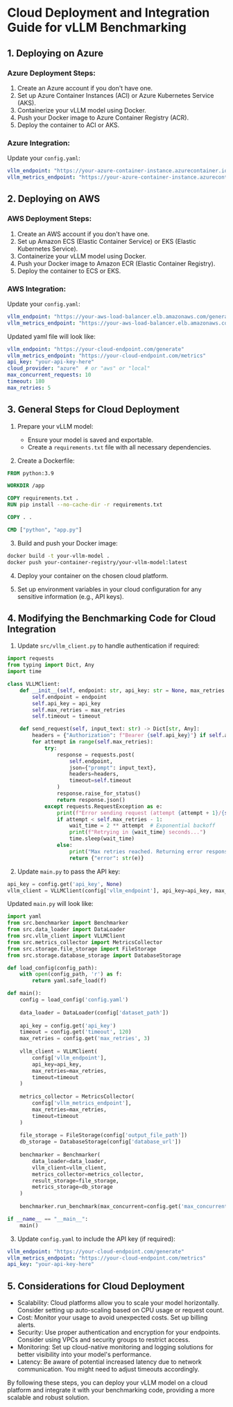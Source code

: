 # Cloud Deployment and Integration Guide for vLLM Benchmarking

## 1. Deploying on Azure

### Azure Deployment Steps:
1. Create an Azure account if you don't have one.
2. Set up Azure Container Instances (ACI) or Azure Kubernetes Service (AKS).
3. Containerize your vLLM model using Docker.
4. Push your Docker image to Azure Container Registry (ACR).
5. Deploy the container to ACI or AKS.

### Azure Integration:
Update your `config.yaml`:
```yaml
vllm_endpoint: "https://your-azure-container-instance.azurecontainer.io/generate"
vllm_metrics_endpoint: "https://your-azure-container-instance.azurecontainer.io/metrics"
```

## 2. Deploying on AWS

### AWS Deployment Steps:
1. Create an AWS account if you don't have one.
2. Set up Amazon ECS (Elastic Container Service) or EKS (Elastic Kubernetes Service).
3. Containerize your vLLM model using Docker.
4. Push your Docker image to Amazon ECR (Elastic Container Registry).
5. Deploy the container to ECS or EKS.

### AWS Integration:
Update your `config.yaml`:
```yaml
vllm_endpoint: "https://your-aws-load-balancer.elb.amazonaws.com/generate"
vllm_metrics_endpoint: "https://your-aws-load-balancer.elb.amazonaws.com/metrics"
```

Updated yaml file will look like:

```yaml
vllm_endpoint: "https://your-cloud-endpoint.com/generate"
vllm_metrics_endpoint: "https://your-cloud-endpoint.com/metrics"
api_key: "your-api-key-here"
cloud_provider: "azure"  # or "aws" or "local"
max_concurrent_requests: 10
timeout: 180
max_retries: 5
```

## 3. General Steps for Cloud Deployment

1. Prepare your vLLM model:
   - Ensure your model is saved and exportable.
   - Create a `requirements.txt` file with all necessary dependencies.

2. Create a Dockerfile:
```dockerfile
FROM python:3.9

WORKDIR /app

COPY requirements.txt .
RUN pip install --no-cache-dir -r requirements.txt

COPY . .

CMD ["python", "app.py"]
```

3. Build and push your Docker image:
```bash
docker build -t your-vllm-model .
docker push your-container-registry/your-vllm-model:latest
```

4. Deploy your container on the chosen cloud platform.

5. Set up environment variables in your cloud configuration for any sensitive information (e.g., API keys).

## 4. Modifying the Benchmarking Code for Cloud Integration

1. Update `src/vllm_client.py` to handle authentication if required:

```python
import requests
from typing import Dict, Any
import time

class VLLMClient:
    def __init__(self, endpoint: str, api_key: str = None, max_retries: int = 3, timeout: int = 120):
        self.endpoint = endpoint
        self.api_key = api_key
        self.max_retries = max_retries
        self.timeout = timeout

    def send_request(self, input_text: str) -> Dict[str, Any]:
        headers = {"Authorization": f"Bearer {self.api_key}"} if self.api_key else {}
        for attempt in range(self.max_retries):
            try:
                response = requests.post(
                    self.endpoint,
                    json={"prompt": input_text},
                    headers=headers,
                    timeout=self.timeout
                )
                response.raise_for_status()
                return response.json()
            except requests.RequestException as e:
                print(f"Error sending request (attempt {attempt + 1}/{self.max_retries}): {e}")
                if attempt < self.max_retries - 1:
                    wait_time = 2 ** attempt  # Exponential backoff
                    print(f"Retrying in {wait_time} seconds...")
                    time.sleep(wait_time)
                else:
                    print("Max retries reached. Returning error response.")
                    return {"error": str(e)}
```

2. Update `main.py` to pass the API key:

```python
api_key = config.get('api_key', None)
vllm_client = VLLMClient(config['vllm_endpoint'], api_key=api_key, max_retries=3, timeout=120)
```

Updated `main.py` will look like:

```python
import yaml
from src.benchmarker import Benchmarker
from src.data_loader import DataLoader
from src.vllm_client import VLLMClient
from src.metrics_collector import MetricsCollector
from src.storage.file_storage import FileStorage
from src.storage.database_storage import DatabaseStorage

def load_config(config_path):
    with open(config_path, 'r') as f:
        return yaml.safe_load(f)

def main():
    config = load_config('config.yaml')
    
    data_loader = DataLoader(config['dataset_path'])
    
    api_key = config.get('api_key')
    timeout = config.get('timeout', 120)
    max_retries = config.get('max_retries', 3)
    
    vllm_client = VLLMClient(
        config['vllm_endpoint'], 
        api_key=api_key, 
        max_retries=max_retries, 
        timeout=timeout
    )
    
    metrics_collector = MetricsCollector(
        config['vllm_metrics_endpoint'], 
        max_retries=max_retries, 
        timeout=timeout
    )
    
    file_storage = FileStorage(config['output_file_path'])
    db_storage = DatabaseStorage(config['database_url'])
    
    benchmarker = Benchmarker(
        data_loader=data_loader,
        vllm_client=vllm_client,
        metrics_collector=metrics_collector,
        result_storage=file_storage,
        metrics_storage=db_storage
    )
    
    benchmarker.run_benchmark(max_concurrent=config.get('max_concurrent_requests', 5))

if __name__ == "__main__":
    main()
```

3. Update `config.yaml` to include the API key (if required):

```yaml
vllm_endpoint: "https://your-cloud-endpoint.com/generate"
vllm_metrics_endpoint: "https://your-cloud-endpoint.com/metrics"
api_key: "your-api-key-here"
```

## 5. Considerations for Cloud Deployment

- Scalability: Cloud platforms allow you to scale your model horizontally. Consider setting up auto-scaling based on CPU usage or request count.
- Cost: Monitor your usage to avoid unexpected costs. Set up billing alerts.
- Security: Use proper authentication and encryption for your endpoints. Consider using VPCs and security groups to restrict access.
- Monitoring: Set up cloud-native monitoring and logging solutions for better visibility into your model's performance.
- Latency: Be aware of potential increased latency due to network communication. You might need to adjust timeouts accordingly.

By following these steps, you can deploy your vLLM model on a cloud platform and integrate it with your benchmarking code, providing a more scalable and robust solution.